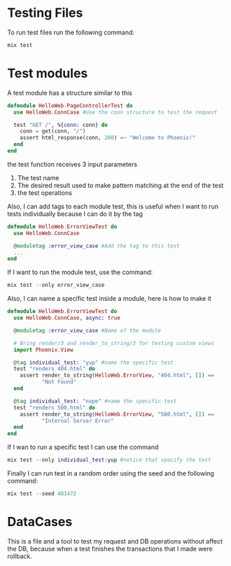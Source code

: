# Testing Files

To run test files run the following command:

```elixir
mix test
```

# Test modules

A test module has a structure similar to this

```elixir
defmodule HelloWeb.PageControllerTest do
  use HelloWeb.ConnCase #Use the conn structure to test the request 

  test "GET /", %{conn: conn} do 
    conn = get(conn, "/")
    assert html_response(conn, 200) =~ "Welcome to Phoenix!"
  end
end
```

the test function receives 3 input parameters

1. The test name
2. The desired result used to make pattern matching at the end of the test
3. the test operations

Also, I can add tags to each module test, this is useful when I want to run tests individually because I can do it by the tag

```elixir
defmodule HelloWeb.ErrorViewTest do
  use HelloWeb.ConnCase

  @moduletag :error_view_case #Add the tag to this test
  ...
end
```

If I want to run the module test, use the command:

```elixir
mix test --only error_view_case
```

Also, I can name a specific test inside a module, here is how to make it

```elixir
defmodule HelloWeb.ErrorViewTest do
  use HelloWeb.ConnCase, async: true

  @moduletag :error_view_case #Name of the module 

  # Bring render/3 and render_to_string/3 for testing custom views
  import Phoenix.View

  @tag individual_test: "yup" #name the specific test 
  test "renders 404.html" do
    assert render_to_string(HelloWeb.ErrorView, "404.html", []) ==
           "Not Found"
  end

  @tag individual_test: "nope" #name the specific test
  test "renders 500.html" do
    assert render_to_string(HelloWeb.ErrorView, "500.html", []) ==
           "Internal Server Error"
  end
end
```

If I wan to run a specific test I can use the command

```elixir
mix test --only individual_test:yup #notice that specify the test 
```

Finally I can run test in a random order using the seed and the following command:

```elixir
mix test --seed 401472
```

# DataCases

This is a file and a tool to test my request and DB operations without affect the DB, because when a test finishes the transactions that I made were rollback.